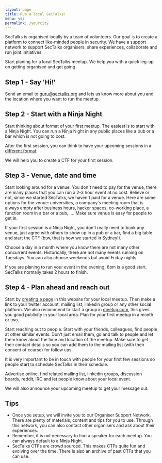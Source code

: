 ```yaml
---
layout: page
title: Run a local SecTalks!
menu: yes
permalink: /yourcity
---
```


SecTalks is organised locally by a team of volunteers. Our goal is to create a platform to connect like-minded people in security.
We have a support network to support SecTalks organisers, share experiences, collaborate and run joint initiatives.

Start planing for a local SecTalks meetup. We help you with a quick leg-up on getting 
organised and get going.

## Step 1 - Say 'Hi!'

Send an email to guru@sectalks.org and lets us know more about you and the location where you want to run the meetup.

## Step 2 - Start with a Ninja Night

Start thinking about format of your first meetup. The easiest is to start with a Ninja Night. You can run
a Ninja Night in any public places like a pub or a bar which is not going to cost.

After the first session, you can think to have your upcoming sessions in a [different format](../formats/).

We will help you to create a CTF for your first session.

## Step 3 - Venue, date and time

Start looking around for a venue. You don't need to pay for the venue, there are many places that you can run a
2-3 hour event at no cost. Believe or not, since we started SecTalks, we haven't paid for a venue. 
Here are some options for the venue: universities, a company's meeting room that is always empty after business hours, 
hacker spaces, co-working place, a function room in a bar or a pub, .... Make sure venue is easy for people to get in.

If your first session is a Ninja Night, you don't really need to book any venue, just agree with others to show
up in a pub or a bar, find a big table and start the CTF (btw, that is how we started in Sydney!).

Choose a day in a month where you know there are not many other concurrent events. Historically, there are not many
events running on Tuesdays. You can also choose weekends but avoid Friday nights.

If you are planing to run your event in the evening, 6pm is a good start. SecTalks normally takes 2 hours to finish.

## Step 4 - Plan ahead and reach out

Start by [creating a page](../yourpage) in this website for your local meetup. Then make a link to your twitter account, mailing list, linkedin group or any other social platform. We also recommend to start a group in [meetup.com](http://meetup.com), this gives you good publicity in your local area. Plan for your first meetup in a month or two.

Start reaching out to people. Start with your friends, colleagues, find people at other similar events.
Don't just email them, go and talk to people and let them know about the time and location of the meetup. Make sure to
get their contact details so you can add them to the mailing list (with their consent of course) for follow ups.

It is very important to be in touch with people for your first few sessions so people start to schedule SecTalks in their schedule.

Advertise online, find related mailing list, linkedin groups, discussion boards, reddit, IRC and let people know about your local event.

We will also announce your upcoming meetup to get your message out.

## Tips

* Once you setup, we will invite you to our Organiser Support Network. There are plenty of materials, content and tips for you to use. 
Through this network, you can also contact other organisers and ask about their experiences.
* Remember, it is not necessary to find a speaker for each meetup. You can always default to a Ninja Night.
* SecTalks CTFs are crowd sourced. This makes CTFs quite fun and evolving over the time. There is also an archive of past CTFs that you can use.
